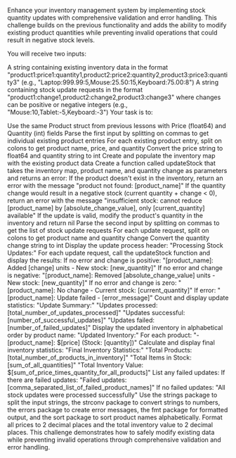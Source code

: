 Enhance your inventory management system by implementing stock quantity updates with comprehensive validation and error handling. This challenge builds on the previous functionality and adds the ability to modify existing product quantities while preventing invalid operations that could result in negative stock levels.

You will receive two inputs:

A string containing existing inventory data in the format "product1:price1:quantity1,product2:price2:quantity2,product3:price3:quantity3" (e.g., "Laptop:999.99:5,Mouse:25.50:15,Keyboard:75.00:8")
A string containing stock update requests in the format "product1:change1,product2:change2,product3:change3" where changes can be positive or negative integers (e.g., "Mouse:10,Tablet:-5,Keyboard:-3")
Your task is to:

Use the same Product struct from previous lessons with Price (float64) and Quantity (int) fields
Parse the first input by splitting on commas to get individual existing product entries
For each existing product entry, split on colons to get product name, price, and quantity
Convert the price string to float64 and quantity string to int
Create and populate the inventory map with the existing product data
Create a function called updateStock that takes the inventory map, product name, and quantity change as parameters and returns an error:
If the product doesn't exist in the inventory, return an error with the message "product not found: [product_name]"
If the quantity change would result in a negative stock (current quantity + change < 0), return an error with the message "insufficient stock: cannot reduce [product_name] by [absolute_change_value], only [current_quantity] available"
If the update is valid, modify the product's quantity in the inventory and return nil
Parse the second input by splitting on commas to get the list of stock update requests
For each update request, split on colons to get product name and quantity change
Convert the quantity change string to int
Display the update process header: "Processing Stock Updates:"
For each update request, call the updateStock function and display the results:
If no error and change is positive: "[product_name]: Added [change] units - New stock: [new_quantity]"
If no error and change is negative: "[product_name]: Removed [absolute_change_value] units - New stock: [new_quantity]"
If no error and change is zero: "[product_name]: No change - Current stock: [current_quantity]"
If error: "[product_name]: Update failed - [error_message]"
Count and display update statistics:
"Update Summary:"
"Updates processed: [total_number_of_updates_processed]"
"Updates successful: [number_of_successful_updates]"
"Updates failed: [number_of_failed_updates]"
Display the updated inventory in alphabetical order by product name:
"Updated Inventory:"
For each product: "- [product_name]: $[price] (Stock: [quantity])"
Calculate and display final inventory statistics:
"Final Inventory Statistics:"
"Total Products: [total_number_of_products_in_inventory]"
"Total Items in Stock: [sum_of_all_quantities]"
"Total Inventory Value: $[sum_of_price_times_quantity_for_all_products]"
List any failed updates:
If there are failed updates: "Failed updates: [comma_separated_list_of_failed_product_names]"
If no failed updates: "All stock updates were processed successfully"
Use the strings package to split the input strings, the strconv package to convert strings to numbers, the errors package to create error messages, the fmt package for formatted output, and the sort package to sort product names alphabetically. Format all prices to 2 decimal places and the total inventory value to 2 decimal places. This challenge demonstrates how to safely modify existing data while preventing invalid operations through comprehensive validation and error handling.
